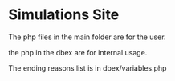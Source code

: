 # Simulations Site
The php files in the main folder are for the user.

the php in the dbex are for internal usage.

The ending reasons list is in dbex/variables.php